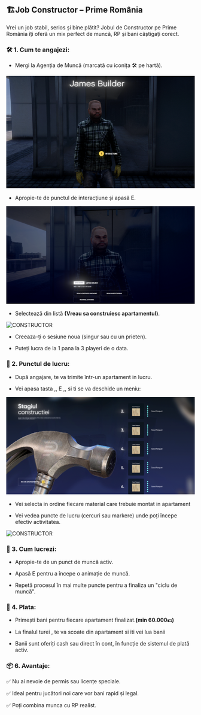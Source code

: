
## 🏗️Job Constructor – Prime România
Vrei un job stabil, serios și bine plătit? Jobul de Constructor pe Prime România îți oferă un mix perfect de muncă, RP și bani câștigați corect.

### 🛠️ 1. Cum te angajezi:
* Mergi la Agenția de Muncă (marcată cu iconița 🛠️ pe hartă).

![CONSTRUCTOR](/public/img/constructor1.png)

* Apropie-te de punctul de interacțiune și apasă E.

![CONSTRUCTOR](/public/img/constructor2.png)

* Selectează din listă **(Vreau sa construiesc apartamentul)**.

![CONSTRUCTOR](/public/img/constructor3.png)

* Creeaza-ți o sesiune noua (singur sau cu un prieten).

* Puteți lucra de la 1 pana la 3 playeri de o data.

### 📍 2. Punctul de lucru:
* După angajare, te va trimite într-un apartament in lucru.

* Vei apasa tasta ,, E ,, si ti se va deschide un meniu:

![CONSTRUCTOR](/public/img/constructor4.png)

* Vei selecta in ordine fiecare material care trebuie montat in apartament

* Vei vedea puncte de lucru (cercuri sau markere) unde poți începe efectiv activitatea.

![CONSTRUCTOR](/public/img/constructor5.png)

### 👷 3. Cum lucrezi:
* Apropie-te de un punct de muncă activ.

* Apasă E pentru a începe o animație de muncă.

* Repetă procesul în mai multe puncte pentru a finaliza un "ciclu de muncă".

### 💼 4. Plata:
* Primești bani pentru fiecare apartament finalizat.**(min 60.000💵)**

* La finalul turei , te va scoate din apartament si iti vei lua banii 

* Banii sunt oferiți cash sau direct în cont, în funcție de sistemul de plată activ.

### 📦 6. Avantaje:
✅ Nu ai nevoie de permis sau licențe speciale.

✅ Ideal pentru jucători noi care vor bani rapid și legal.

✅ Poți combina munca cu RP realist.


